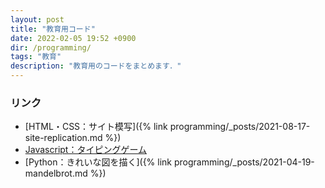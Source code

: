 ```yaml
---
layout: post
title: "教育用コード"
date: 2022-02-05 19:52 +0900
dir: /programming/
tags: "教育"
description: "教育用のコードをまとめます．"
---
```


### リンク
- [HTML・CSS：サイト模写]({% link programming/_posts/2021-08-17-site-replication.md %})
- [Javascript：タイピングゲーム](https://github.com/KotaTakeda/typing_game/blob/main/README.md)
- [Python：きれいな図を描く]({% link programming/_posts/2021-04-19-mandelbrot.md %})
